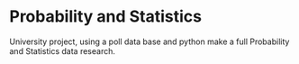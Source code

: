 # Probability and Statistics
University project, using a poll data base and python make a full Probability and Statistics data research.
